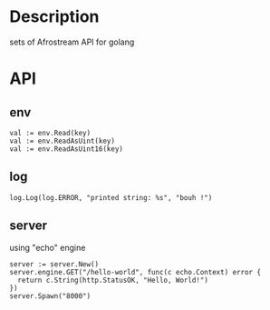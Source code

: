 # Description

sets of Afrostream API for golang

# API

## env

```
val := env.Read(key)
val := env.ReadAsUint(key)
val := env.ReadAsUint16(key)
```

## log

```
log.Log(log.ERROR, "printed string: %s", "bouh !")
```

## server

using "echo" engine

```
server := server.New()
server.engine.GET("/hello-world", func(c echo.Context) error {
  return c.String(http.StatusOK, "Hello, World!")
})
server.Spawn("8000")
```
